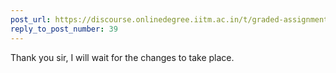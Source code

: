 ```yaml
---
post_url: https://discourse.onlinedegree.iitm.ac.in/t/graded-assignments-dashboard-scores-incorrect-missing/166816/40
reply_to_post_number: 39
---
```

Thank you sir, I will wait for the changes to take place.